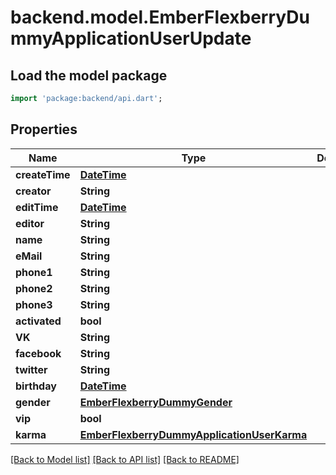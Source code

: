 # backend.model.EmberFlexberryDummyApplicationUserUpdate

## Load the model package
```dart
import 'package:backend/api.dart';
```

## Properties
Name | Type | Description | Notes
------------ | ------------- | ------------- | -------------
**createTime** | [**DateTime**](DateTime.md) |  | [optional] 
**creator** | **String** |  | [optional] 
**editTime** | [**DateTime**](DateTime.md) |  | [optional] 
**editor** | **String** |  | [optional] 
**name** | **String** |  | [optional] 
**eMail** | **String** |  | [optional] 
**phone1** | **String** |  | [optional] 
**phone2** | **String** |  | [optional] 
**phone3** | **String** |  | [optional] 
**activated** | **bool** |  | [optional] 
**VK** | **String** |  | [optional] 
**facebook** | **String** |  | [optional] 
**twitter** | **String** |  | [optional] 
**birthday** | [**DateTime**](DateTime.md) |  | [optional] 
**gender** | [**EmberFlexberryDummyGender**](EmberFlexberryDummyGender.md) |  | [optional] 
**vip** | **bool** |  | [optional] 
**karma** | [**EmberFlexberryDummyApplicationUserKarma**](EmberFlexberryDummyApplicationUserKarma.md) |  | [optional] 

[[Back to Model list]](../README.md#documentation-for-models) [[Back to API list]](../README.md#documentation-for-api-endpoints) [[Back to README]](../README.md)


